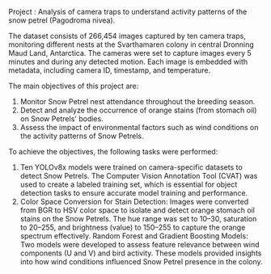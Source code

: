 Project : Analysis of camera traps to understand activity patterns of the snow petrel (Pagodroma nivea).

The dataset consists of 266,454 images captured by ten camera traps, monitoring different nests at the Svarthamaren colony in central Dronning Maud Land, Antarctica. The cameras were set to capture images every 5 minutes and during any detected motion. Each image is embedded with metadata, including camera ID, timestamp, and temperature.

The main objectives of this project are:
1. Monitor Snow Petrel nest attendance throughout the breeding season.
2. Detect and analyze the occurrence of orange stains (from stomach oil) on Snow Petrels' bodies.
3. Assess the impact of environmental factors such as wind conditions on the activity patterns of Snow Petrels.


To achieve the objectives, the following tasks were performed:
1. Ten YOLOv8x models were trained on camera-specific datasets to detect Snow Petrels. The Computer Vision Annotation Tool (CVAT) was used to create a labeled training set, which is essential for object detection tasks to ensure accurate model training and performance.
2. Color Space Conversion for Stain Detection: Images were converted from BGR to HSV color space to isolate and detect orange stomach oil stains on the Snow Petrels. The hue range was set to 10–30, saturation to 20–255, and brightness (value) to 150–255 to capture the orange spectrum effectively. 
Random Forest and Gradient Boosting Models: Two models were developed to assess feature relevance between wind components (U and V) and bird activity. These models provided insights into how wind conditions influenced Snow Petrel presence in the colony.
